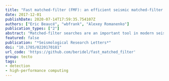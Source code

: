 ```yaml
---
title: "Fast matched-filter (FMF): an efficient seismic matched-filter search for both CPU and GPU architectures"
date: 2017-12-01
publishDate: 2020-07-14T17:59:35.754107Z
authors: ["Eric Beaucé", "wbfrank", "Alexey Romanenko"]
publication_types: ["2"]
abstract: "Matched-filter searches are an important tool in modern seismology to detect seismic events. They operate via an algorithm that computes the correlation coefficient between a template event and a sliding window of continuous seismic records. A detection is recorded when the correlation coefficient crosses an established threshold. We present an optimized program, called Fast Matched Filter (FMF), that efficiently runs a network-based matched-filter search with either central processing units (CPUs) or Nvidia graphics processing units (GPUs). Wrappers for both Python and MATLAB (CPU only) are provided to easily run FMF on a wide range of computational resources, from multicore laptops to specialized computing clusters with GPUs. Both implementations leverage a significantly similar structure when it comes to the continuous computation of correlation coefficients in the time domain to achieve rapid performance. The highly parallel architecture of GPUs lends itself perfectly to the matched-filter algorithm, and we achieve the fastest run times with our GPU implementation. FMF allows for seismic network-based matched-filtering between a large set of template waveforms and a large continuous dataset in a reasonable amount of time. Such fast run times are an important step in expanding the scope of earthquake detection and fostering the reproducibility of such studies."
featured: false
publication: "*Seismological Research Letters*"
doi: "10.1785/0220170181"
url_code: 'https://github.com/beridel/fast_matched_filter'
group: tecto
tags:
- detection
- high-performance computing
---
```


